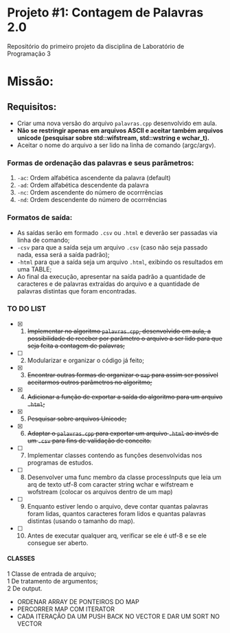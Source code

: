 # Projeto #1: Contagem de Palavras 2.0
Repositório do primeiro projeto da disciplina de Laboratório de Programação 3

# Missão:

## Requisitos:

* Criar uma nova versão do arquivo `palavras.cpp` desenvolvido em aula.
* **Não se restringir apenas em arquivos ASCII e aceitar também arquivos unicode (pesquisar sobre std::wifstream, std::wstring e wchar_t).**
* Aceitar o nome do arquivo a ser lido na linha de comando (argc/argv).

### Formas de ordenação das palavras e seus parâmetros:

1. `-ac`: Ordem alfabética ascendente da palavra (default)
2. `-ad`: Ordem alfabética descendente da palavra
3. `-nc`: Ordem ascendente do número de ocorrrências
4. `-nd`: Ordem descendente do número de ocorrrências

### Formatos de saída:

* As saídas serão em formado `.csv` ou `.html` e deverão ser passadas via linha de comando;
* `-csv` para que a saída seja um arquivo `.csv` (caso não seja passado nada, essa será a saída padrão);
* `-html` para que a saída seja um arquivo `.html`, exibindo os resultados em uma TABLE;
* Ao final da execução, apresentar na saída padrão a quantidade de caracteres e de palavras extraídas do arquivo e a quantidade de palavras distintas que foram encontradas.

### TO DO LIST

- [X] 1. ~~Implementar no algoritmo `palavras.cpp`, desenvolvido em aula, a possibilidade de receber por parâmetro o arquivo a ser lido para que seja feita a contagem de palavras;~~
- [ ] 2. Modularizar e organizar o código já feito;
- [X] 3. ~~Encontrar outras formas de organizar o `map` para assim ser possível aceitarmos outros parâmetros no algoritmo;~~
- [X] 4. ~~Adicionar a função de exportar a saída do algoritmo para um arquivo `.html`;~~
- [X] 5. ~~Pesquisar sobre arquivos Unicode;~~
- [X] 6. ~~Adaptar o `palavras.cpp` para exportar um arquivo `.html` ao invés de um `.csv` para fins de validação de conceito.~~
- [ ] 7. Implementar classes contendo as funções desenvolvidas nos programas de estudos.
- [ ] 8. Desenvolver uma func membro da classe processInputs que leia um arq de texto utf-8 com caracter string wchar e wifstream e wofstream (colocar os arquivos dentro de um map)
- [ ] 9. Enquanto estiver lendo o arquivo, deve contar quantas palavras foram lidas, quantos caracteres foram lidos e quantas palavras distintas (usando o tamanho do map).
- [ ] 10. Antes de executar qualquer arq, verificar se ele é utf-8 e se ele consegue ser aberto.

#### CLASSES

1 Classe de entrada de arquivo;  
1 De tratamento de argumentos;  
2 De output.


* ORDENAR ARRAY DE PONTEIROS DO MAP  
* PERCORRER MAP COM ITERATOR  
* CADA ITERAÇÃO DA UM PUSH BACK NO VECTOR E DAR UM SORT NO VECTOR  

